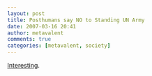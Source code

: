 ```yaml
---
layout: post
title: Posthumans say NO to Standing UN Army
date: 2007-03-16 20:41
author: metavalent
comments: true
categories: [metavalent, society]
---
```

<a href="https://ieet.org/index.php/IEET/more/poll20070304/" target="_blank">Interesting</a>.
